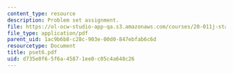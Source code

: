 ```yaml
---
content_type: resource
description: Problem set assignment.
file: https://ol-ocw-studio-app-qa.s3.amazonaws.com/courses/20-011j-statistical-thermodynamics-of-biomolecular-systems-be-011j-spring-2004/d735e0f65f6a45871ee0c05c4a648c26_pset6.pdf
file_type: application/pdf
parent_uid: 1ac9b6b8-c28c-903e-00d0-847ebfab6c6d
resourcetype: Document
title: pset6.pdf
uid: d735e0f6-5f6a-4587-1ee0-c05c4a648c26
---
```


